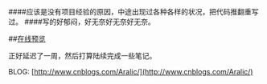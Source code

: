 ####应该是没有项目经验的原因，中途出现过各种各样的状况，把代码推翻重写过。
####写的好郁闷，好无奈好无奈好无奈。

##[在线预览](http://aralic.github.io/ToDo)

正好延迟了一周，然后打算陆续完成一些笔记。

BLOG:
	[http://www.cnblogs.com/Aralic/](http://www.cnblogs.com/Aralic/)